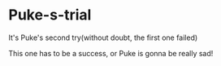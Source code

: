 # Puke-s-trial
It's Puke's second try(without doubt, the first one failed)


This one has to be a success, or Puke is gonna be really sad!
